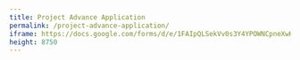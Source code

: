```yaml
---
title: Project Advance Application
permalink: /project-advance-application/
iframe: https://docs.google.com/forms/d/e/1FAIpQLSekVv0s3Y4YPOWNCpneXwKJsc9UAja9BSTagyJWj1vQN6WIbw/viewform
height: 8750
---
```

